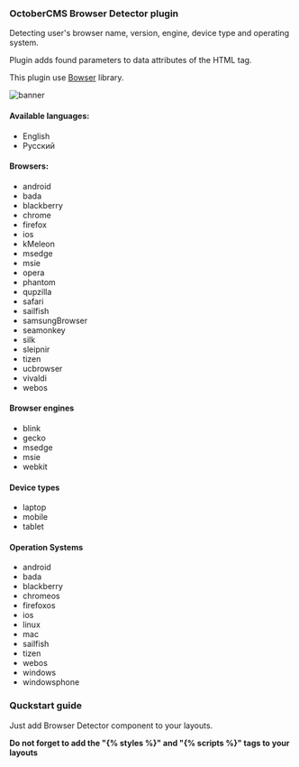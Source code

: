 ### OctoberCMS Browser Detector plugin

Detecting user's browser name, version, engine, device type and operating system.

Plugin adds found parameters to data attributes of the HTML tag.

This plugin use [Bowser](https://github.com/lancedikson/bowser) library.

![banner](https://cdn.rawgit.com/web2easy/OctoberCMS-Browser-Detector-Plugin/c4c6e1ef/assets/images/banner.png)

#### Available languages:

- English
- Русский

#### Browsers:

* android
* bada
* blackberry
* chrome
* firefox
* ios
* kMeleon
* msedge
* msie
* opera
* phantom
* qupzilla
* safari
* sailfish
* samsungBrowser
* seamonkey
* silk
* sleipnir
* tizen
* ucbrowser
* vivaldi
* webos

#### Browser engines

* blink
* gecko
* msedge
* msie
* webkit

#### Device types

* laptop
* mobile
* tablet

#### Operation Systems

* android
* bada
* blackberry
* chromeos
* firefoxos
* ios
* linux
* mac
* sailfish
* tizen
* webos
* windows
* windowsphone

### Quckstart guide

Just add Browser Detector component to your layouts.

**Do not forget to add the "{% styles %}" and "{% scripts %}" tags to your layouts**
